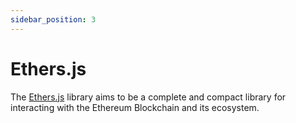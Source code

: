 ```yaml
---
sidebar_position: 3
---
```


# Ethers.js

The [Ethers.js](https://docs.ethers.io/) library aims to be a complete and compact library for interacting with the Ethereum Blockchain and its ecosystem.
